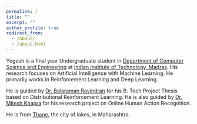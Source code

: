 ```yaml
---
permalink: /
title: ""
excerpt: ""
author_profile: true
redirect_from: 
  - /about/
  - /about.html
---
```


Yogesh is a final year Undergraduate student in [Department of Computer Science and Engineering](https://www.cse.iitm.ac.in) at [Indian Institute of Technology, Madras](https://www.iitm.ac.in). His research focuses on Artificial Intelligence with Machine Learning. He primarily works in Reinforcement Learning and Deep Learning.

He is guided by [Dr. Balaraman Ravindran](https://www.cse.iitm.ac.in/~ravi) for his B. Tech Project Thesis based on Distributional Reinforcement Learning. He is also guided by [Dr. Mitesh Khapra](https://www.cse.iitm.ac.in/~miteshk) for his research project on Online Human Action Recognition.

He is from [Thane](https://en.wikipedia.org/wiki/Thane), the city of lakes, in Maharashtra.
